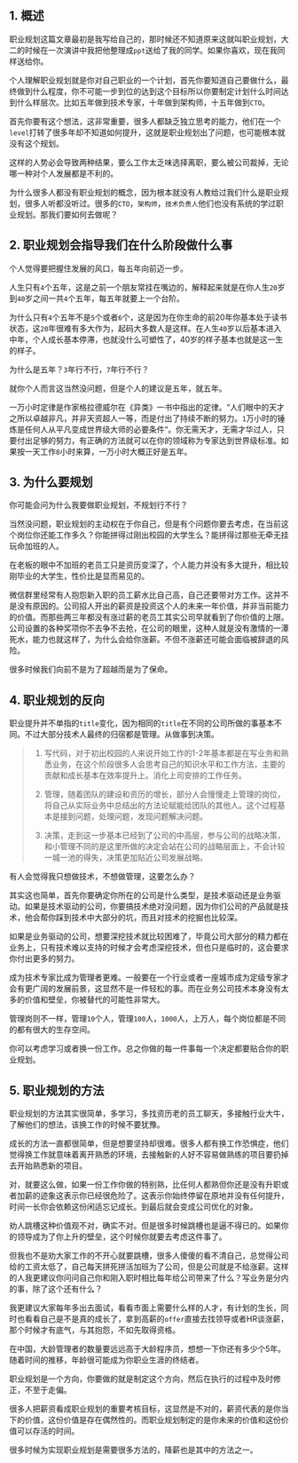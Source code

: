 ## 1. 概述

职业规划这篇文章最初是我写给自己的，那时候还不知道原来这就叫职业规划，大二的时候在一次演讲中我把他整理成```ppt```送给了我的同学。如果你喜欢，现在我同样送给你。

个人理解职业规划就是你对自己职业的一个计划，首先你要知道自己要做什么，最终做到什么程度，你不可能一步到位的达到这个目标所以你要制定计划什么时间达到什么样层次。比如五年做到技术专家，十年做到架构师，十五年做到```CTO```。

首先你要有这个想法，这非常重要，很多人都缺乏独立思考的能力，他们在一个```level```打转了很多年却不知道如何提升，这就是职业规划出了问题，也可能根本就没有这个规划。

这样的人势必会导致两种结果，要么工作太乏味选择离职，要么被公司裁掉，无论哪一种对个人发展都是不利的。

为什么很多人都没有职业规划的概念，因为根本就没有人教给过我们什么是职业规划，很多人听都没听过。很多的```CTO```，```架构师```，```技术负责人```他们也没有系统的学过职业规划。那我们要如何去做呢？

## 2. 职业规划会指导我们在什么阶段做什么事

个人觉得要把握住发展的风口，每五年向前迈一步。

人生只有```4```个五年，这是之前一个朋友常挂在嘴边的，解释起来就是在你人生```20```岁到```40```岁之间一共```4```个五年，每五年就要上一个台阶。

为什么只有```4```个五年不是```5```个或者```6```个，这是因为在你生命的前20年你基本处于读书状态，这```20```年很难有多大作为，起码大多数人是这样。在人生```40```岁以后基本进入中年，个人成长基本停滞，也就没什么可塑性了，40岁的样子基本也就是这一生的样子。

为什么是五年？``3``年行不行，```7```年行不行？

就你个人而言这当然没问题，但是个人的建议是五年，就五年。

一万小时定律是作家格拉德威尔在《异类》一书中指出的定律。“人们眼中的天才之所以卓越非凡，并非天资超人一等，而是付出了持续不断的努力。```1```万小时的锤炼是任何人从平凡变成世界级大师的必要条件“。你无需天才，无需才华过人，只要付出足够的努力，有正确的方法就可以在你的领域称为专家达到世界级标准。如果按一天工作```8```小时来算，一万小时大概正好是五年。

## 3. 为什么要规划

你可能会问为什么我要做职业规划，不规划行不行？

当然没问题，职业规划的主动权在于你自己，但是有个问题你要去考虑，在当前这个岗位你还能工作多久？你能拼得过刚出校园的大学生么？能拼得过那些无牵无挂玩命加班的人。

在老板的眼中不加班的老员工只是资历变深了，个人能力并没有多大提升，相比较刚毕业的大学生，性价比是显而易见的。

微信群里经常有人抱怨新入职的员工薪水比自己高，自己还要带对方工作。这并不是没有原因的。公司招人开出的薪资是投资这个人的未来一年价值，并非当前能力的价值。而那些两三年都没有涨过薪的老员工其实公司早就看到了你价值的上限。公司设置的各种奖项你不去争不去抢，在公司的眼里，这种人就是没有激情的一潭死水，能力也就这样了，为什么会给你涨薪。不但不涨薪还可能会面临被辞退的风险。

很多时候我们向前不是为了超越而是为了保命。

## 4. 职业规划的反向

职业提升并不单指的```title```变化，因为相同的```title```在不同的公司所做的事基本不同。不过大部分技术人最终的归宿都是管理。从做事到决策。

> 1. 写代码，对于初出校园的人来说开始工作的1-2年基本都是在写业务和熟悉业务，在这个阶段很多人会思考自己的知识水平和工作方法，主要的贡献和成长基本在效率提升上。消化上司安排的工作任务。
> 
> 2. 管理，随着团队的建设和资历的增长，部分人会慢慢走上管理的岗位，将自己从实际业务中总结出的方法论赋能给团队的其他人。这个过程基本是接到问题，处理问题，发现问题解决问题。
> 
> 3. 决策，走到这一步基本已经到了公司的中高层，参与公司的战略决策，和小管理不同的是这里所做的决定会站在公司的战略层面上，不会计较一城一池的得失，决策更加贴近公司发展战略。
> 

有人会觉得我只想做技术，不想做管理，这要怎么办？

其实这也简单，首先你要确定你所在的公司是什么类型，是技术驱动还是业务驱动。如果是技术驱动的公司，你要搞技术绝对没问题，因为你们公司的产品就是技术，他会帮你踩到技术中大部分的坑，而且对技术的挖掘也比较深。

如果是业务驱动的公司，想要深挖技术就比较困难了，毕竟公司大部分的精力都在业务上，只有技术难以支持的时候才会考虑深挖技术，但也只是临时的，这会要求你付出更多的努力。

成为技术专家比成为管理者更难。一般要在一个行业或者一座城市成为定级专家才会有更广阔的发展前景，这显然不是一件轻松的事。而在业务公司技术本身没有太多的价值和壁垒，你被替代的可能性非常大。

管理岗则不一样，管理```10```个人，管理```100```人，```1000```人，上万人，每个岗位都是不同的都有很大的生存空间。

你可以考虑学习或者换一份工作。总之你做的每一件事每一个决定都要贴合你的职业规划。

## 5. 职业规划的方法

职业规划的方法其实很简单，多学习，多找资历老的员工聊天，多接触行业大牛，了解他们的想法，该换工作的时候不要犹豫。

成长的方法一直都很简单，但是想要坚持却很难。很多人都有换工作恐惧症，他们觉得换工作就意味着离开熟悉的环境，去接触新的人好不容易做熟练的项目要扔掉去开始熟悉新的项目。

对，就要这么做，如果一份工作你做的特别熟，比任何人都熟但你还是没有升职或者加薪的迹象这表示你已经很危险了。这表示你始终停留在原地并没有任何提升，时间一长你会依赖这份闲适忘记成长。到最后就会变成公司优化的对象。

劝人跳槽这种价值观不对，确实不对。但是很多时候跳槽也是逼不得已的。如果你的领导成为了你上升的壁垒，这个时候你就要去考虑这件事了。

但我也不是劝大家工作的不开心就要跳槽，很多人傻傻的看不清自己，总觉得公司给的工资太低了，自己每天拼死拼活加班为了公司，但是公司就是不给涨薪。这样的人我更建议你问问自己你和刚入职时相比每年给公司带来了什么？写业务是分内的事，除了这个还有什么？

我更建议大家每年多出去面试，看看市面上需要什么样的人才，有计划的生长，同时也看看自己是不是真的成长了，拿到高薪的```offer```直接去找领导或者HR谈涨薪，那个时候才有底气，与其抱怨，不如先取得资格。

在中国，大龄管理者的数量要远远高于大龄程序员，想想一下你还有多少个5年。随着时间的推移，年龄很可能成为你职业生涯的终结者。

职业规划是一个方向，你要做的就是制定这个方向，然后在执行的过程中及时修正，不至于走偏。

很多人把薪资看成职业规划的重要考核目标，这显然是不对的，薪资代表的是你当下的价值，这份价值是存在偶然性的。而职业规划制定的是你未来的价值和这份价值可以存活的时间。

很多时候为实现职业规划是需要很多方法的，降薪也是其中的方法之一。
